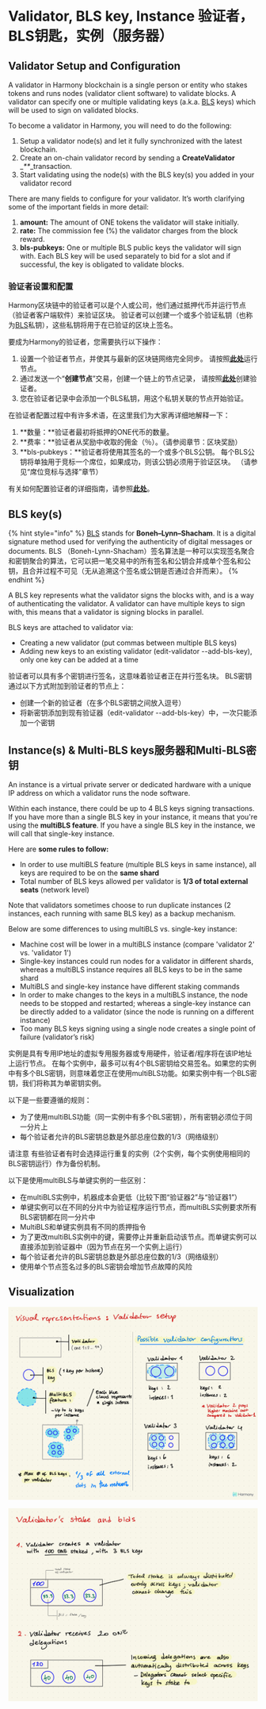 # Validator, BLS key, Instance 验证者，BLS钥匙，实例（服务器）

## Validator Setup and Configuration

A validator in Harmony blockchain is a single person or entity who stakes tokens and runs nodes \(validator client software\) to validate blocks. A validator can specify one or multiple validating keys \(a.k.a. [BLS](https://en.wikipedia.org/wiki/Boneh%E2%80%93Lynn%E2%80%93Shacham) keys\) which will be used to sign on validated blocks.

To become a validator in Harmony, you will need to do the following:

1. Setup a validator node\(s\) and let it fully synchronized with the latest blockchain. 
2. Create an on-chain validator record by sending a **CreateValidator** \__\*\*_\_transaction. 
3. Start validating using the node\(s\) with the BLS key\(s\) you added in your validator record

There are many fields to configure for your validator. It’s worth clarifying some of the important fields in more detail:

1. **amount:** The amount of ONE tokens the validator will stake initially.
2. **rate:** The commission fee \(%\) the validator charges from the block reward. 
3. **bls-pubkeys:** One or multiple BLS public keys the validator will sign with. Each BLS key will be used separately to bid for a slot and if successful, the key is obligated to validate blocks. 

### **验证者设置和配置** <a id="b99e"></a>

Harmony区块链中的验证者可以是个人或公司，他们通过抵押代币并运行节点（验证者客户端软件）来验证区块。 验证者可以创建一个或多个验证私钥（也称为[BLS](https://en.wikipedia.org/wiki/Boneh%E2%80%93Lynn%E2%80%93Shacham)私钥），这些私钥将用于在已验证的区块上签名。

要成为Harmony的验证者，您需要执行以下操作：

1. 设置一个验证者节点，并使其与最新的区块链网络完全同步。 请按照[**此处**](https://docs.harmony.one/home/validators/first-time-setup)运行节点。
2. 通过发送一个“**创建节点**”交易，创建一个链上的节点记录， 请按照[**此处**](https://docs.harmony.one/home/validators/first-time-setup/creating-a-validator)创建验证者。
3. 您在验证者记录中会添加一个BLS私钥，用这个私钥关联的节点开始验证。

在验证者配置过程中有许多术语，在这里我们为大家再详细地解释一下：

1. **数量：**验证者最初将抵押的ONE代币的数量。
2. **费率：**验证者从奖励中收取的佣金（％）。（请参阅章节：区块奖励）
3. **bls-pubkeys：**验证者将使用其签名的一个或多个BLS公钥。 每个BLS公钥将单独用于竞标一个席位，如果成功，则该公钥必须用于验证区块。 （请参见“席位竞标与选择”章节）

有关如何配置验证者的详细指南，请参照[**此处**](https://docs.harmony.one/home/validators/managing-your-validator/changing-validator-information)。

## BLS key\(s\) 

{% hint style="info" %}
[BLS](https://en.wikipedia.org/wiki/Boneh%E2%80%93Lynn%E2%80%93Shacham) stands for **Boneh–Lynn–Shacham**. It is a digital signature method used for verifying the authenticity of digital messages or documents. BLS （Boneh-Lynn-Shacham）签名算法是一种可以实现签名聚合和密钥聚合的算法，它可以把一笔交易中的所有签名和公钥合并成单个签名和公钥，且合并过程不可见（无从追溯这个签名或公钥是否通过合并而来）。
{% endhint %}

A BLS key represents what the validator signs the blocks with, and is a way of authenticating the validator. A validator can have multiple keys to sign with, this means that a validator is signing blocks in parallel.

BLS keys are attached to validator via:

* Creating a new validator \(put commas between multiple BLS keys\)
* Adding new keys to an existing validator \(edit-validator --add-bls-key\), only one key can be added at a time

验证者可以具有多个密钥进行签名，这意味着验证者正在并行签名块。 BLS密钥通过以下方式附加到验证者的节点上： 

* 创建一个新的验证者（在多个BLS密钥之间放入逗号） 
* 将新密钥添加到现有验证器（edit-validator --add-bls-key）中，一次只能添加一个密钥

## Instance\(s\) & Multi-BLS keys服务器和Multi-BLS密钥

An instance is a virtual private server or dedicated hardware with a unique IP address on which a validator runs the node software.

Within each instance, there could be up to 4 BLS keys signing transactions. If you have more than a single BLS key in your instance, it means that you're using the **multiBLS feature**. If you have a single BLS key in the instance, we will call that single-key instance.

Here are **some rules to follow:**

* In order to use multiBLS feature \(multiple BLS keys in same instance\), all keys are required to be on the **same shard**
* Total number of BLS keys allowed per validator is **1/3 of total external seats** \(network level\)

Note that validators sometimes choose to run duplicate instances \(2 instances, each running with same BLS key\) as a backup mechanism.

Below are some differences to using multiBLS vs. single-key instance:

* Machine cost will be lower in a multiBLS instance \(compare 'validator 2' vs. 'validator 1'\)
* Single-key instances could run nodes for a validator in different shards, whereas a multiBLS instance requires all BLS keys to be in the same shard
* MultiBLS and single-key instance have different staking commands
* In order to make changes to the keys in a multiBLS instance, the node needs to be stopped and restarted; whereas a single-key instance can be directly added to a validator \(since the node is running on a different instance\)
* Too many BLS keys signing using a single node creates a single point of failure \(validator’s risk\)

实例是具有专用IP地址的虚拟专用服务器或专用硬件，验证者/程序将在该IP地址上运行节点。 在每个实例中，最多可以有4个BLS密钥给交易签名。如果您的实例中有多个BLS密钥，则意味着您正在使用multiBLS功能。如果实例中有一个BLS密钥，我们将称其为单密钥实例。

以下是一些要遵循的规则： 

* 为了使用multiBLS功能（同一实例中有多个BLS密钥），所有密钥必须位于同一分片上 
* 每个验证者允许的BLS密钥总数是外部总座位数的1/3（网络级别） 

请注意 有些验证者有时会选择运行重复的实例（2个实例，每个实例使用相同的BLS密钥运行）作为备份机制。 

以下是使用multiBLS与单键实例的一些区别： 

* 在multiBLS实例中，机器成本会更低（比较下图“验证器2”与“验证器1”）
* 单键实例可以在不同的分片中为验证程序运行节点，而multiBLS实例要求所有BLS密钥都在同一分片中 
* MultiBLS和单键实例具有不同的质押指令
* 为了更改multiBLS实例中的键，需要停止并重新启动该节点。而单键实例可以直接添加到验证器中（因为节点在另一个实例上运行） 
* 每个验证者允许的BLS密钥总数是外部总座位数的1/3（网络级别） 
* 使用单个节点签名过多的BLS密钥会增加节点故障的风险

## Visualization

![](../../../.gitbook/assets/image-88.png)

![](../../../.gitbook/assets/image-62.png)

